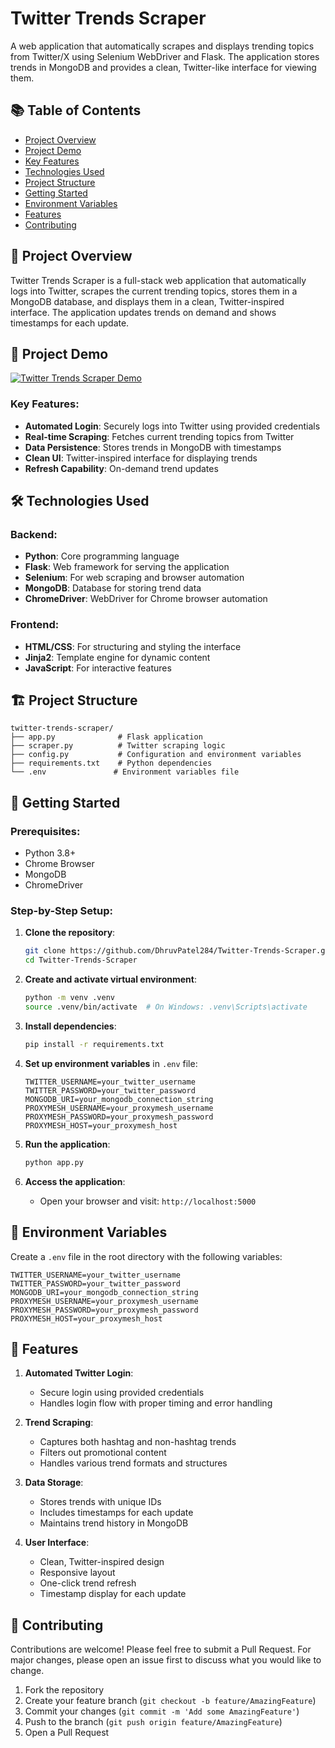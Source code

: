 # Twitter Trends Scraper

A web application that automatically scrapes and displays trending topics from Twitter/X using Selenium WebDriver and Flask. The application stores trends in MongoDB and provides a clean, Twitter-like interface for viewing them.

## 📚 Table of Contents
- [Project Overview](#-project-overview)
- [Project Demo](#-project-demo)
- [Key Features](#-key-features)
- [Technologies Used](#-technologies-used)
- [Project Structure](#-project-structure)
- [Getting Started](#-getting-started)
- [Environment Variables](#-environment-variables)
- [Features](#-features)
- [Contributing](#-contributing)

## 🚀 Project Overview

Twitter Trends Scraper is a full-stack web application that automatically logs into Twitter, scrapes the current trending topics, stores them in a MongoDB database, and displays them in a clean, Twitter-inspired interface. The application updates trends on demand and shows timestamps for each update.

## 🎥 Project Demo
[![Twitter Trends Scraper Demo](https://img.youtube.com/vi/tOXXuKvZN2E/maxresdefault.jpg)](https://youtu.be/tOXXuKvZN2E)


### Key Features:
- **Automated Login**: Securely logs into Twitter using provided credentials
- **Real-time Scraping**: Fetches current trending topics from Twitter
- **Data Persistence**: Stores trends in MongoDB with timestamps
- **Clean UI**: Twitter-inspired interface for displaying trends
- **Refresh Capability**: On-demand trend updates

## 🛠️ Technologies Used

### Backend:
- **Python**: Core programming language
- **Flask**: Web framework for serving the application
- **Selenium**: For web scraping and browser automation
- **MongoDB**: Database for storing trend data
- **ChromeDriver**: WebDriver for Chrome browser automation

### Frontend:
- **HTML/CSS**: For structuring and styling the interface
- **Jinja2**: Template engine for dynamic content
- **JavaScript**: For interactive features

## 🏗️ Project Structure

```
twitter-trends-scraper/
├── app.py              # Flask application
├── scraper.py          # Twitter scraping logic
├── config.py           # Configuration and environment variables
├── requirements.txt    # Python dependencies
└── .env               # Environment variables file
```

## 🚀 Getting Started

### Prerequisites:
- Python 3.8+
- Chrome Browser
- MongoDB
- ChromeDriver

### Step-by-Step Setup:

1. **Clone the repository**:
   ```bash
   git clone https://github.com/DhruvPatel284/Twitter-Trends-Scraper.git
   cd Twitter-Trends-Scraper
   ```

2. **Create and activate virtual environment**:
   ```bash
   python -m venv .venv
   source .venv/bin/activate  # On Windows: .venv\Scripts\activate
   ```

3. **Install dependencies**:
   ```bash
   pip install -r requirements.txt
   ```

4. **Set up environment variables** in `.env` file:
   ```env
   TWITTER_USERNAME=your_twitter_username
   TWITTER_PASSWORD=your_twitter_password
   MONGODB_URI=your_mongodb_connection_string
   PROXYMESH_USERNAME=your_proxymesh_username
   PROXYMESH_PASSWORD=your_proxymesh_password
   PROXYMESH_HOST=your_proxymesh_host
   ```

5. **Run the application**:
   ```bash
   python app.py
   ```

6. **Access the application**:
   - Open your browser and visit: `http://localhost:5000`

## 📂 Environment Variables

Create a `.env` file in the root directory with the following variables:

```env
TWITTER_USERNAME=your_twitter_username
TWITTER_PASSWORD=your_twitter_password
MONGODB_URI=your_mongodb_connection_string
PROXYMESH_USERNAME=your_proxymesh_username
PROXYMESH_PASSWORD=your_proxymesh_password
PROXYMESH_HOST=your_proxymesh_host
```

## 📝 Features

1. **Automated Twitter Login**: 
   - Secure login using provided credentials
   - Handles login flow with proper timing and error handling

2. **Trend Scraping**:
   - Captures both hashtag and non-hashtag trends
   - Filters out promotional content
   - Handles various trend formats and structures

3. **Data Storage**:
   - Stores trends with unique IDs
   - Includes timestamps for each update
   - Maintains trend history in MongoDB

4. **User Interface**:
   - Clean, Twitter-inspired design
   - Responsive layout
   - One-click trend refresh
   - Timestamp display for each update

## 🤝 Contributing

Contributions are welcome! Please feel free to submit a Pull Request. For major changes, please open an issue first to discuss what you would like to change.

1. Fork the repository
2. Create your feature branch (`git checkout -b feature/AmazingFeature`)
3. Commit your changes (`git commit -m 'Add some AmazingFeature'`)
4. Push to the branch (`git push origin feature/AmazingFeature`)
5. Open a Pull Request